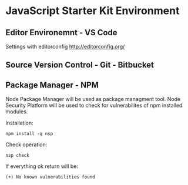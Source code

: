 # JavaScript Starter Kit Environment

## Editor Environemnt - VS Code

Settings with editorconfig http://editorconfig.org/ 

## Source Version Control - Git - Bitbucket

## Package Manager - NPM

Node Package Manager will be used as package managment tool.
Node Security Platform will be used to check for vulnerabilites of npm installed modules.

Installation:
```shell
npm install -g nsp
```

Check operation:
```shell
nsp check
```

If everything ok return will be:
```shell
(+) No known vulnerabilities found
```

